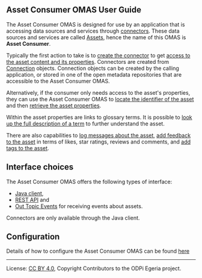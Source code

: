 <!-- SPDX-License-Identifier: CC-BY-4.0 -->
<!-- Copyright Contributors to the ODPi Egeria project. -->


## Asset Consumer OMAS User Guide

The Asset Consumer OMAS is designed for use by an application that is accessing data sources and services through
[connectors](../../../../frameworks/open-connector-framework/docs/concepts/connector.md).
These data sources and services are called [Assets](https://egeria-project.org/concepts/asset),
hence the name of this OMAS is **Asset Consumer**.

Typically the first action to take is to
[create the connector](../scenarios/creating-a-connector.md) to 
get [access to the asset content and its properties](../scenarios/working-with-connectors.md).
Connectors are created from
[Connection](../../../../frameworks/open-connector-framework/docs/concepts/connection.md)
objects.
Connection objects can be created by the calling application, or stored
in one of the open metadata repositories that are accessible to the Asset Consumer OMAS.

Alternatively, if the consumer only needs access to the asset's properties, they can use the
Asset Consumer OMAS to
[locate the identifier of the asset](../scenarios/locating-the-connected-asset.md)
and then [retrieve the asset properties](../scenarios/retrieving-asset-properties.md).

Within the asset properties are links to glossary terms.
It is possible to
[look up the full description of a term](../scenarios/looking-up-meanings-of-terms.md)
to further understand the asset.

There are also capabilities to 
[log messages about the asset](../scenarios/logging-messages-about-an-asset.md),
[add feedback to the asset](../scenarios/adding-feedback-to-an-asset.md)
in terms of likes, star ratings, reviews and comments,
and [add tags to the asset](../scenarios/tagging-an-asset.md).

## Interface choices

The Asset Consumer OMAS offers the following types of interface:

* [Java client](../../asset-consumer-client/docs/user/java-client), 
* [REST API](../../asset-consumer-server/docs/user) and 
* [Out Topic Events](../../asset-consumer-client/docs/user/java-events) for receiving events about assets.

Connectors are only available through the Java client.

## Configuration

Details of how to configure the Asset Consumer OMAS can be found [here](../../asset-consumer-server/docs/configuration)

----
License: [CC BY 4.0](https://creativecommons.org/licenses/by/4.0/),
Copyright Contributors to the ODPi Egeria project.
